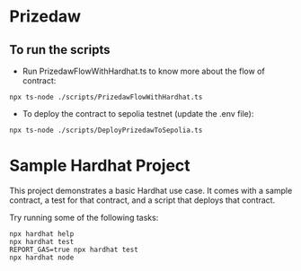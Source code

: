 # Prizedaw

## To run the scripts

- Run PrizedawFlowWithHardhat.ts to know more about the flow of contract:
``` 
npx ts-node ./scripts/PrizedawFlowWithHardhat.ts
```

- To deploy the contract to sepolia testnet (update the .env file):
``` 
npx ts-node ./scripts/DeployPrizedawToSepolia.ts
```

# Sample Hardhat Project

This project demonstrates a basic Hardhat use case. It comes with a sample contract, a test for that contract, and a script that deploys that contract.

Try running some of the following tasks:

```shell
npx hardhat help
npx hardhat test
REPORT_GAS=true npx hardhat test
npx hardhat node
```
